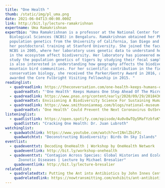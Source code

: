 ```yaml
---
title: "One Health "
thumb: /static/img/pl_uma.png
date: 2021-06-04T13:00:00.000Z
link: http://bit.ly/lecture-ramakrishnan
expertname: Uma Ramakrishnan
expertbio: "Uma Ramakrishnan is a professor at the National Center for
  Biological Sciences (NCBS) in Bengaluru. Ramakrishnan obtained her PhD on
  population genetics from the University of California, San Diego and continued
  her postdoctoral training at Stanford University. She joined the faculty at
  NCBS in 2005, where her laboratory uses genetic data to understand how changes
  in the ecosystem affect biodiversity. Her laboratory has pioneered methods to
  study the population genetics of tigers by studying their fecal samples. She
  is also interested in understanding how geography affects the biodiversity in
  mountain bird communities. For her scientific contribution in the field of
  conservation biology, she received the Parker/Gentry Award in 2016, and was
  awarded the Core Fulbright Visiting Fellowship in 2015. "
readinglist:
  - quadreadlink: https://theconversation.com/one-health-keeps-humans-one-step-ahead-of-the-microbes-106984
    quadreadtxt: "'One Health' Keeps Humans One Step Ahead Of The Microbes"
  - quadreadlink: https://www.pnas.org/content/early/2020/09/29/2018436117?versioned=true
    quadreadtxt: Envisioning A Biodiversity Science For Sustaining Human Well-being
  - quadreadlink: https://www.smithsonianmag.com/blogs/national-museum-of-natural-history/2020/02/14/one-health-could-prevent-next-coronavirus-outbreak/
    quadreadtxt: ‘One Health’ Could Prevent the Next Coronavirus Outbreak
listeninglist:
  - quadlistlink: https://open.spotify.com/episode/4u0v8wTQy5MafYzbfoKYi4
    quadlisttxt: "Cracking One Health: Dr. Juan Lubroth"
watchinglist:
  - quadwatchlink: https://www.youtube.com/watch?v=t1NnlZbiPJc
    quadwatchtxt: "Deconstructing Biodiversity: Birds On Sky Islands"
eventlist:
  - quadeventtxt: Decoding OneHealth | Workshop by OneHealth Network
    quadeventlink: http://bit.ly/workshop-onehealth
  - quadeventtxt: "Contagion Across Species: Global Histories and Ecologies of
      Zoonotic Diseases | Lecture by Michael Bresalier"
    quadeventlink: http://bit.ly/lecture-bresalier
relatedlist:
  - quadrelatedtxt: Putting the Ant into Antibiotics by John Innes Centre
    quadrelatedlink: https://nowtransmitting.com/exhibits/ant-antibiotics/
---
```

